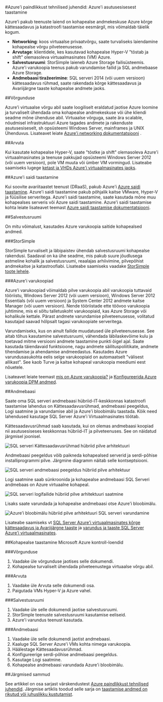 <properties
   pageTitle="Tehnilised juhendid: Azure'i asutusesisesest taastamine | Microsoft Azure'i"
   description="Artikli kohta, kuidas kujundamisel taastamine süsteemide kohapealse taristu Azure"
   services=""
   documentationCenter="na"
   authors="adamglick"
   manager="saladki"
   editor=""/>

<tags
   ms.service="resiliency"
   ms.devlang="na"
   ms.topic="article"
   ms.tgt_pltfrm="na"
   ms.workload="na"
   ms.date="08/18/2016"
   ms.author="aglick"/>

#<a name="azure-resiliency-technical-guidance-recovery-from-on-premises-to-azure"></a>Azure'i paindlikkust tehnilised juhendid: Azure'i asutusesisesest taastamine

Azure'i pakub teenuste laiend on kohapealse andmekeskuse Azure kõrge kättesaadavus ja katastroofi taastamise eesmärgil, mis võimaldab täielik kogum.

* __Networking__: koos virtuaalse privaatvõrgu, saate turvaliseks laiendamine kohapealse võrgu pilveteenusesse.
* __Arvutage__: klientidele, kes kasutavad kohapealse Hyper-V "tõstab ja shift" olemasoleva virtuaalmasinates (VM) Azure.
* __Salvestusruumi__: StorSimple laieneb Azure Storage failisüsteemis. Azure'i varukoopia teenus pakub varundamise failid ja SQL andmebaase Azure Storage.
* __Andmebaasi tiražeerimine__: SQL serveri 2014 (või uuem versioon) kättesaadavus rühmad, saate rakendada kõrge kättesaadavus ja Avariijärgne taaste kohapealse andmete jaoks.

##<a name="networking"></a>Võrgunduse

Azure'i virtuaalse võrgu abil saate loogiliselt eraldatud jaotise Azure loomine ja turvaliselt ühendada oma kohapealse andmekeskuse või ühe kliendi seadme mõne ühenduse abil. Virtuaalse võrguga, saate ära scalable, nõudmisel infrastruktuuri Azure tagades andmete ja rakenduste asutusesiseselt, sh opsüsteemi Windows Server, mainframes ja UNIX Ühenduvus. Lisateavet leiate [Azure'i networking dokumentatsiooni](../virtual-network/virtual-networks-overview.md) .

##<a name="compute"></a>Arvuta

Kui kasutate kohapealse Hyper-V, saate "tõstke ja shift" olemasoleva Azure'i virtuaalmasinates ja teenuse pakkujad opsüsteemi Windows Server 2012 (või uuem versioon), pole VM muuta või ümber VM vormingud. Lisateabe saamiseks lugege [ketast ja VHDs Azure'i virtuaalmasinates jaoks](../virtual-machines/virtual-machines-linux-about-disks-vhds.md).

##<a name="azure-site-recovery"></a>Azure'i saidi taastamine

Kui soovite avariitaastet teenust (DRaaS), pakub Azure'i [Azure saidi taastamine](https://azure.microsoft.com/services/site-recovery/). Azure'i saidi taastamine pakub põhjalik kaitse VMware, Hyper-V ja füüsilise serveritega. Azure'i saidi taastamine, saate kasutada mõne muu kohapealses serveris või Azure saidi taastamine. Azure'i saidi taastamise kohta leiate lisateavet teemast [Azure saidi taastamise dokumentatsiooni](https://azure.microsoft.com/documentation/services/site-recovery/).

##<a name="storage"></a>Salvestusruumi

On mitu võimalust, kasutades Azure varukoopia saitide kohapealsed andmed.

###<a name="storsimple"></a>StorSimple

StorSimple turvaliselt ja läbipaistev ühendab salvestusruumi kohapealse rakendusi. Saadaval on ka ühe seadme, mis pakub suure jõudlusega astmeline kohalik ja salvestusruumi, reaalajas arhiivimine, pilvepõhist andmekaitse ja katastroofiabi. Lisateabe saamiseks vaadake [StorSimple toote lehele](https://azure.microsoft.com/services/storsimple/).

###<a name="azure-backup"></a>Azure'i varukoopiad

Azure'i varukoopiad võimaldab pilve varukoopia abil varukoopia tuttavaid tööriistu, Windows Server 2012 (või uuem versioon), Windows Server 2012 Essentials (või uuem versioon) ja System Center 2012 andmete kaitse Manager (või uuem versioon). Nende tööriistade ette töövoo varukoopia juhtimine, mis ei sõltu talletuskoht varukoopiaid, kas Azure Storage või kohalikule kettale. Pärast andmete varundamise pilveteenusesse, volitatud kasutajad saavad hõlpsalt tagasi varukoopiate serveritega.

Varundamiseks, kus on ainult failide muudatused üle pilveteenusesse. See aitab tõhus kasutamine salvestusruumi, vähendada läbilaskevõime kulu ja toetavad mitme versiooni andmete taastamine punkti õigel ajal. Saate kasutada täiendavaid funktsioone, nagu andmete säilituspoliitikate, andmete tihendamise ja ahendamise andmeedastus. Kasutades Azure varundusasukohta eelis selge varukoopiaid on automaatselt "välisest allikast". See kaob Turve ja kaitse kohapeal varukoopia meediumi eest nõuetele.

Lisateavet leiate teemast [mis on Azure varukoopia?](../backup/backup-introduction-to-azure-backup.md) ja [Konfigureerida Azure varukoopia DPM andmed](https://technet.microsoft.com/library/jj728752.aspx).

##<a name="database"></a>Andmebaasi

Saate oma SQL serveri andmebaasi hübriid-IT-keskkonnas katastroofi taastamise lahendus on Kättesaadavusrühmad, andmebaasi peegeldus, Logi saatmine ja varundamise abil ja Azure'i bloobimälu taastada. Kõik need lahendused kasutage SQL Server Azure'i Virtuaalmasinates töötab.

Kättesaadavusrühmad saab kasutada, kui on olemas andmebaasi koopiad nii asutusesiseses keskkonnas hübriid-IT ja pilveteenuses. See on näidatud järgmisel joonisel.

![SQL serveri Kättesaadavusrühmad hübriid pilve arhitektuuri](./media/resiliency-technical-guidance-recovery-on-premises-azure/SQL_Server_Disaster_Recovery-3.png)

Andmebaasi peegeldus võib paikneda kohapealsed serverid ja serdi-põhise installiprogrammi pilve. Järgmine diagramm näitab selle kontseptsiooni.

![SQL serveri andmebaasi peegeldus hübriid pilve arhitektuur](./media/resiliency-technical-guidance-recovery-on-premises-azure/SQL_Server_Disaster_Recovery-4.png)

Logi saatmine saab sünkroonida ja kohapealse andmebaasi SQL Serveri andmebaas on Azure virtuaalne kohapeal.

![SQL serveri logifailide hübriid pilve arhitektuuri saatmine](./media/resiliency-technical-guidance-recovery-on-premises-azure/SQL_Server_Disaster_Recovery-5.png)

Lisaks saate varundada ja kohapealse andmebaasi otse Azure'i bloobimälu.

![Azure'i bloobimälu hübriid pilve arhitektuuri SQL serveri varundamine](./media/resiliency-technical-guidance-recovery-on-premises-azure/SQL_Server_Disaster_Recovery-6.png)

Lisateabe saamiseks vt [SQL Server Azure'i virtuaalmasinates kõrge kättesaadavus ja Avariijärgne taaste](../virtual-machines/virtual-machines-windows-sql-high-availability-dr.md) ja [varundus ja taaste SQL Server Azure'i virtuaalmasinates](../virtual-machines/virtual-machines-windows-sql-backup-recovery.md).

##<a name="checklists-for-on-premises-recovery-in-microsoft-azure"></a>Kohapealse taastamine Microsoft Azure kontroll-loendid

###<a name="networking"></a>Võrgunduse

  1. Vaadake üle võrgunduse jaotises selle dokumendi.
  2. Kohapealse turvaliselt ühendada pilveteenustega virtuaalse võrgu abil.

###<a name="compute"></a>Arvuta

  1. Vaadake üle Arvuta selle dokumendi osa.
  2. Paigutada VMs Hyper-V ja Azure vahel.

###<a name="storage"></a>Salvestusruumi

  1. Vaadake üle selle dokumendi jaotise salvestusruumi.
  2. StorSimple teenuste salvestusruumi kasutamise eeliseid.
  3. Azure'i varundus teenust kasutada.

###<a name="database"></a>Andmebaasi

  1. Vaadake üle selle dokumendi jaotist andmebaasi.
  2. Kaaluge SQL Server Azure'i VMs kohta nimega varukoopia.
  3. Häälestage Kättesaadavusrühmad.
  4. Konfigureerige serdi-põhise andmebaasi peegeldus.
  5. Kasutage Logi saatmine.
  6. Kohapealse andmebaasi varundada Azure'i bloobimälu.

##<a name="next-steps"></a>Järgmised sammud

See artikkel on osa sarjast värskendustest [Azure paindlikkust tehnilised juhendid](./resiliency-technical-guidance.md). Järgmise artiklis toodud selle sarja on [taastamise andmed on rikutud või juhuslikku kustutamist](./resiliency-technical-guidance-recovery-data-corruption.md).